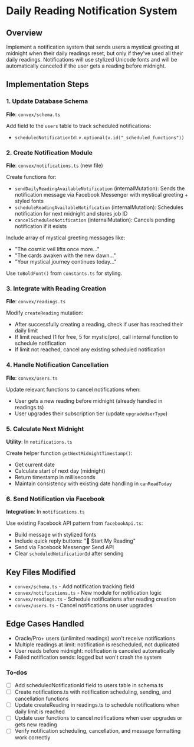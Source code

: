 <!-- 10cc81e8-4216-4ead-9127-c3b1643b471d fcd97131-e3a9-4ada-afca-6490b48682a2 -->
# Daily Reading Notification System

## Overview

Implement a notification system that sends users a mystical greeting at midnight when their daily readings reset, but only if they've used all their daily readings. Notifications will use stylized Unicode fonts and will be automatically canceled if the user gets a reading before midnight.

## Implementation Steps

### 1. Update Database Schema

**File**: `convex/schema.ts`

Add field to the `users` table to track scheduled notifications:

- `scheduledNotificationId`: `v.optional(v.id("_scheduled_functions"))`

### 2. Create Notification Module

**File**: `convex/notifications.ts` (new file)

Create functions for:

- `sendDailyReadingAvailableNotification` (internalMutation): Sends the notification message via Facebook Messenger with mystical greeting + styled fonts
- `scheduleReadingAvailableNotification` (internalMutation): Schedules notification for next midnight and stores job ID
- `cancelScheduledNotification` (internalMutation): Cancels pending notification if it exists

Include array of mystical greeting messages like:

- "The cosmic veil lifts once more..."
- "The cards awaken with the new dawn..."
- "Your mystical journey continues today..."

Use `toBoldFont()` from `constants.ts` for styling.

### 3. Integrate with Reading Creation

**File**: `convex/readings.ts`

Modify `createReading` mutation:

- After successfully creating a reading, check if user has reached their daily limit
- If limit reached (1 for free, 5 for mystic/pro), call internal function to schedule notification
- If limit not reached, cancel any existing scheduled notification

### 4. Handle Notification Cancellation

**File**: `convex/users.ts`

Update relevant functions to cancel notifications when:

- User gets a new reading before midnight (already handled in readings.ts)
- User upgrades their subscription tier (update `upgradeUserType`)

### 5. Calculate Next Midnight

**Utility**: In `notifications.ts`

Create helper function `getNextMidnightTimestamp()`:

- Get current date
- Calculate start of next day (midnight)
- Return timestamp in milliseconds
- Maintain consistency with existing date handling in `canReadToday`

### 6. Send Notification via Facebook

**Integration**: In `notifications.ts`

Use existing Facebook API pattern from `facebookApi.ts`:

- Build message with stylized fonts
- Include quick reply buttons: "🔮 Start My Reading"
- Send via Facebook Messenger Send API
- Clear `scheduledNotificationId` after sending

## Key Files Modified

- `convex/schema.ts` - Add notification tracking field
- `convex/notifications.ts` - New module for notification logic
- `convex/readings.ts` - Schedule notifications after reading creation
- `convex/users.ts` - Cancel notifications on user upgrades

## Edge Cases Handled

- Oracle/Pro+ users (unlimited readings) won't receive notifications
- Multiple readings at limit: notification is rescheduled, not duplicated
- User reads before midnight: notification is canceled automatically
- Failed notification sends: logged but won't crash the system

### To-dos

- [ ] Add scheduledNotificationId field to users table in schema.ts
- [ ] Create notifications.ts with notification scheduling, sending, and cancellation functions
- [ ] Update createReading in readings.ts to schedule notifications when daily limit is reached
- [ ] Update user functions to cancel notifications when user upgrades or gets new reading
- [ ] Verify notification scheduling, cancellation, and message formatting work correctly